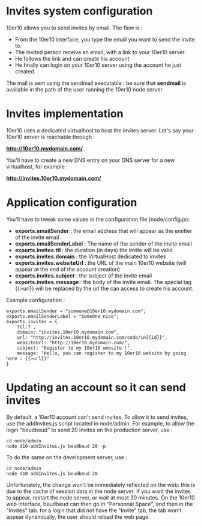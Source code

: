 Invites system configuration
============================

10er10 allows you to send invites by email. The flow is :

* From the 10er10 interface, you type the email you want to send the invite to.
* The invited person receive an email, with a link to your 10er10 server.
* He follows the link and can create his account
* He finally can login on your 10er10 server using the account he just created.

The mail is sent using the sendmail executable : be sure that **sendmail** is available in the path of the user running the 10er10 node server.

Invites implementation
======================

10er10 uses a dedicated virtualhost to host the invites server. Let's say your 10er10 server is reachable through :

**http://10er10.mydomain.com/**

You'll have to create a new DNS entry on your DNS server for a new virtualhost, for example :

**http://invites.10er10.mydomain.com/**

Application configuration
=========================

You'll have to tweak some values in the configuration file (node/config.js):


* **exports.emailSender** : the email address that will appear as the emitter of the invite email
* **exports.emailSenderLabel** : The name of the sender of the invite email
* **exports.invites.ttl** : the duration (in days) the invite will be valid
* **exports.invites.domain** : the VirtualHost dedicated to invites
* **exports.invites.websiteUrl** : the URL of the main 10er10 website (will appear at the end of the account creation)
* **exports.invites.subject** : the subject of the invite email
* **exports.invites.message** : the body of the invite email. The special tag {{>url}} will be replaced by the url the can access to create his account.

Example configuration :

    exports.emailSender = "someone@10er10.mydomain.com";
    exports.emailSenderLabel = "SomeOne nice";
    exports.invites = {
    	ttl:7 ,
    	domain: "invites.10er10.mydomain.com",
    	url: "http://invites.10er10.mydomain.com/code/in{{id}}",
    	websiteUrl: "http://10er10.mydomain.com/",
    	subject: "Register to my 10er10 website !",
    	message: "Hello, you can register to my 10er10 website by going here : {{>url}}"
    }

Updating an account so it can send invites
==========================================

By default, a 10er10 account can't send invites. To allow it to send invites, use the addInvites.js script located in node/admin. For example, to allow the login "beudbeud" to send 20 invites on the production server, use :

    cd node/admin
    node d10-addInvites.js beudbeud 20 -p

To do the same on the development server, use :

    cd node/admin
    node d10-addInvites.js beudbeud 20

Unfortunately, the change won't be immediately reflected on the web: this is due to the cache of session data in the node server. If you want the invites to appear, restart the node server, or wait at most 30 minutes.
On the 10er10 web interface, beudbeud can then go in "Personnal Space", and then in the "Invites" tab. for a login that did not have the "Invite" tab, the tab won't appear dynamically, the user should reload the web page.

